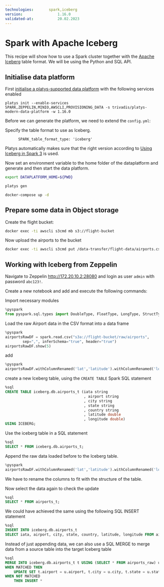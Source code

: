 ```yaml
---
technologies:       spark,iceberg
version:				1.16.0
validated-at:			20.02.2023
---
```


# Spark with Apache Iceberg

This recipe will show how to use a Spark cluster together with the [Apache Iceberg](https://iceberg.apache.org) table format. We will be using the Python and SQL API.

## Initialise data platform

First [initialise a platys-supported data platform](../documentation/getting-started) with the following services enabled

```
platys init --enable-services SPARK,ZEPPELIN,MINIO,AWSCLI,PROVISIONING_DATA -s trivadis/platys-modern-data-platform -w 1.16.0
```

Before we can generate the platform, we need to extend the `config.yml`:

Specify the table format to use as Iceberg.

```
      SPARK_table_format_type: 'iceberg'
```

Platys automatically makes sure that the right version according to [Using Iceberg in Spark 3](https://iceberg.apache.org/docs/latest/getting-started/#using-iceberg-in-spark-3) is used.

Now set an environment variable to the home folder of the dataplatform and generate and then start the data platform.

```bash
export DATAPLATFORM_HOME=${PWD}

platys gen

docker-compose up -d
```

## Prepare some data in Object storage

Create the flight bucket:

```bash
docker exec -ti awscli s3cmd mb s3://flight-bucket
```

Now upload the airports to the bucket

```bash
docker exec -ti awscli s3cmd put /data-transfer/flight-data/airports.csv s3://flight-bucket/raw/airports/airports.csv
```

## Working with Iceberg from Zeppelin

Navigate to Zeppelin <http://172.20.10.2:28080> and login as user `admin` with password `abc123!`.

Create a new notebook and add and execute the following commands:

Import necessary modules 

```python
%pyspark
from pyspark.sql.types import DoubleType, FloatType, LongType, StructType,StructField, StringType
```

Load the raw Airport data in the CSV format into a data frame

```python
%pyspark
airportsRawDF = spark.read.csv("s3a://flight-bucket/raw/airports", 
        sep=",", inferSchema="true", header="true")
airportsRawDF.show(5)
```

add 

```python
%pyspark
airportsRawDF.withColumnRenamed('lat','latitude').withColumnRenamed('long','longitude').createOrReplaceTempView("airports_raw")
```

create a new Iceberg table, using the `CREATE TABLE` Spark SQL statement 

```sql
%sql
CREATE TABLE iceberg.db.airports_t (iata string
									, airport string
									, city string
									, state string
									, country string
									, latitude double
									, longitude double)
USING ICEBERG;
```
Use the iceberg table in a SQL statement

```sql
%sql
SELECT * FROM iceberg.db.airports_t;
```

Append the raw data loaded before to the Iceberg table.

```python
%pyspark
airportsRawDF.withColumnRenamed('lat','latitude').withColumnRenamed('long','longitude').writeTo("iceberg.db.airports_t").append()
```

We have to rename the columns to fit with the structure of the table. 

Now select the data again to check the update

```sql
%sql
SELECT * FROM airports_t;
```

We could have achieved the same using the following SQL INSERT statement

```sql
%sql
INSERT INTO iceberg.db.airports_t 
SELECT iata, airport, city, state, country, latitude, longitude FROM airports_raw;
```

Instead of just appending data, we can also use a SQL MERGE to merge data from a source table into the target Iceberg table

```sql
%sql
MERGE INTO iceberg.db.airports_t t USING (SELECT * FROM airports_raw) u ON u.iata = t.iata
WHEN MATCHED THEN
    UPDATE SET t.airport = u.airport, t.city = u.city, t.state = u.state, t.country = u.country, t.latitude = u.latitude, t.longitude = u.longitude
WHEN NOT MATCHED
    THEN INSERT *
```    
